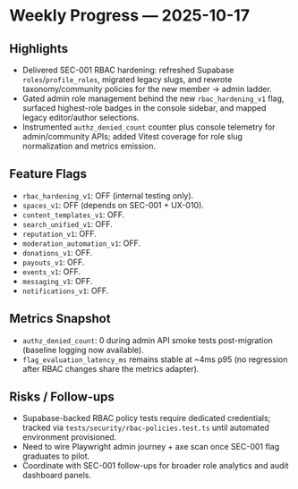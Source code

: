 # Weekly Progress — 2025-10-17

## Highlights
- Delivered SEC-001 RBAC hardening: refreshed Supabase `roles`/`profile_roles`, migrated legacy slugs, and rewrote taxonomy/community policies for the new member → admin ladder.
- Gated admin role management behind the new `rbac_hardening_v1` flag, surfaced highest-role badges in the console sidebar, and mapped legacy editor/author selections.
- Instrumented `authz_denied_count` counter plus console telemetry for admin/community APIs; added Vitest coverage for role slug normalization and metrics emission.

## Feature Flags
- `rbac_hardening_v1`: OFF (internal testing only).
- `spaces_v1`: OFF (depends on SEC-001 + UX-010).
- `content_templates_v1`: OFF.
- `search_unified_v1`: OFF.
- `reputation_v1`: OFF.
- `moderation_automation_v1`: OFF.
- `donations_v1`: OFF.
- `payouts_v1`: OFF.
- `events_v1`: OFF.
- `messaging_v1`: OFF.
- `notifications_v1`: OFF.

## Metrics Snapshot
- `authz_denied_count`: 0 during admin API smoke tests post-migration (baseline logging now available).
- `flag_evaluation_latency_ms` remains stable at ~4ms p95 (no regression after RBAC changes share the metrics adapter).

## Risks / Follow-ups
- Supabase-backed RBAC policy tests require dedicated credentials; tracked via `tests/security/rbac-policies.test.ts` until automated environment provisioned.
- Need to wire Playwright admin journey + axe scan once SEC-001 flag graduates to pilot.
- Coordinate with SEC-001 follow-ups for broader role analytics and audit dashboard panels.
